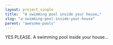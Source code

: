 ```yaml
---
layout: project_single
title:  "A swimming pool inside your house…"
slug: "a-swimming-pool-inside-your-house"
parent: "awesome-pools"
---
```

YES PLEASE. A swimming pool inside your house…